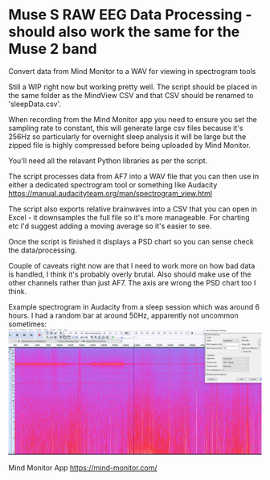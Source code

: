 # Muse S RAW EEG Data Processing - should also work the same for the Muse 2 band
Convert data from Mind Monitor to a WAV for viewing in spectrogram tools

Still a WIP right now but working pretty well. The script should be placed in the same folder as the MindView CSV and that CSV should be renamed to 'sleepData.csv'.

When recording from the Mind Monitor app you need to ensure you set the sampling rate to constant, this will generate large csv files because it's 256Hz so particularly for overnight sleep analysis it will be large but the zipped file is highly compressed before being uploaded by Mind Monitor.

You'll need all the relavant Python libraries as per the script.

The script processes data from AF7 into a WAV file that you can then use in either a dedicated spectrogram tool or something like Audacity https://manual.audacityteam.org/man/spectrogram_view.html

The script also exports relative brainwaves into a CSV that you can open in Excel - it downsamples the full file so it's more manageable. For charting etc I'd suggest adding a moving average so it's easier to see.

Once the script is finished it displays a PSD chart so you can sense check the data/processing.

Couple of caveats right now are that I need to work more on how bad data is handled, I think it's probably overly brutal. Also should make use of the other channels rather than just AF7. The axis are wrong the PSD chart too I think.

Example spectrogram in Audacity from a sleep session which was around 6 hours. I had a random bar at around 50Hz, apparently not uncommon sometimes:
![Screenshot](exampleSpectrogram.PNG)

Mind Monitor App
https://mind-monitor.com/
